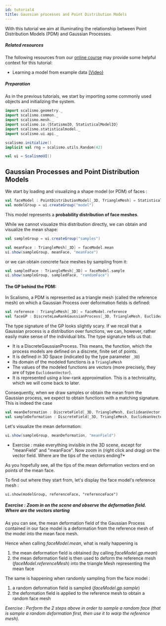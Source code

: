 ```yaml
---
id: tutorial4
title: Gaussian processes and Point Distribution Models
---
```


With this tutorial we aim at illuminating the relationship between Point Distribution Models (PDM) and Gaussian Processes.


##### Related resources

The following resources from our [online course](https://www.futurelearn.com/courses/statistical-shape-modelling) may provide
some helpful context for this tutorial:

- Learning a model from example data [(Video)](https://www.futurelearn.com/courses/statistical-shape-modelling/3/steps/250329)

##### Preparation

As in the previous tutorials, we start by importing some commonly used objects and initializing the system.

```scala
import scalismo.geometry._
import scalismo.common._
import scalismo.mesh._
import scalismo.io.{StatismoIO, StatisticalModelIO}
import scalismo.statisticalmodel._
import scalismo.ui.api._

scalismo.initialize()
implicit val rng = scalismo.utils.Random(42)

val ui = ScalismoUI()
```


## Gaussian Processes and Point Distribution Models

We start by loading and visualizing a shape model (or PDM) of faces :

```scala
val faceModel : PointDistributionModel[_3D, TriangleMesh] = StatisticalModelIO.readStatisticalTriangleMeshModel3D(new java.io.File("datasets/bfm.h5")).get
val modelGroup = ui.createGroup("model")
```

This model represents a **probability distribution of face meshes**.

While we cannot visualize this distribution directly, we can obtain
and visualize the mean shape:

```scala
val sampleGroup = ui.createGroup("samples")

val meanFace : TriangleMesh[_3D] = faceModel.mean
ui.show(sampleGroup, meanFace, "meanFace")
```

or we can obtain concrete face meshes by sampling from it:

```scala
val sampledFace : TriangleMesh[_3D] = faceModel.sample
ui.show(sampleGroup, sampledFace, "randomFace")
```


#### The GP behind the PDM:

In Scalismo, a PDM is represented as a triangle mesh (called the reference mesh)
on which a Gaussian Process over deformation fields is defined:

```scala
val reference : TriangleMesh[_3D] = faceModel.reference
val faceGP : DiscreteLowRankGaussianProcess[_3D, TriangleMesh, EuclideanVector[_3D]] = faceModel.gp
```

The type signature of the GP looks slightly scary.
If we recall that a Gaussian process is a distribution over functions,
we can, however, rather easily make sense of the individual bits.
The type signature tells us that:
- It is a DiscreteGaussianProcess. This means, the function, which the process models are defined on a discrete, finite set of points.
- It is defined in 3D Space (indicated by the type parameter ```_3D```)
- Its domain of the modeled functions is a ```TriangleMesh```
- The values of the modeled functions are vectors (more precisely, they are of type ```EuclideanVector```).
- It is represented using a low-rank approximation. This is a technicality, which we will come back to later.

Consequently, when we draw samples or obtain the mean from the Gaussian process, we expect to obtain functions with a matching
signature. This is indeed the case

```scala
val meanDeformation : DiscreteField[_3D, TriangleMesh, EuclideanVector[_3D]] = faceGP.mean
val sampleDeformation : DiscreteField[_3D, TriangleMesh, EuclideanVector[_3D]] = faceGP.sample
```

Let's visualize the mean deformation:

```scala
ui.show(sampleGroup, meanDeformation, "meanField")
```

* Exercise : make everything invisible in the 3D scene, except for "meanField" and "meanFace". Now zoom in (right click and drag) on the vector field. Where are the tips of the vectors ending?*

As you hopefully see, all the tips of the mean deformation vectors end on points of the mean face.

To find out where they start from, let's display the face model's reference mesh :

```tut:silent
ui.show(modelGroup, referenceFace, "referenceFace")
```

##### Exercise : Zoom in on the scene and observe the deformation field. Where are the vectors starting

As you can see, the mean deformation field of the Gaussian Process contained in our face model
is a deformation from the reference mesh of the model into the mean face mesh.

Hence when calling *faceModel.mean*, what is really happening is

1. the mean deformation field is obtained (by calling *faceModel.gp.mean*)
2. the mean deformation field is then used to deform the reference mesh (*faceModel.referenceMesh*)
   into the triangle Mesh representing the mean face

The same is happening when randomly sampling from the face model :

1. a random deformation field is sampled (*faceModel.gp.sample*)
2. the deformation field is applied to the reference mesh to obtain a random face mesh


*Exercise : Perform the 2 steps above in order to sample a random face (that is sample a random deformation first, then use it to warp the reference mesh).*

